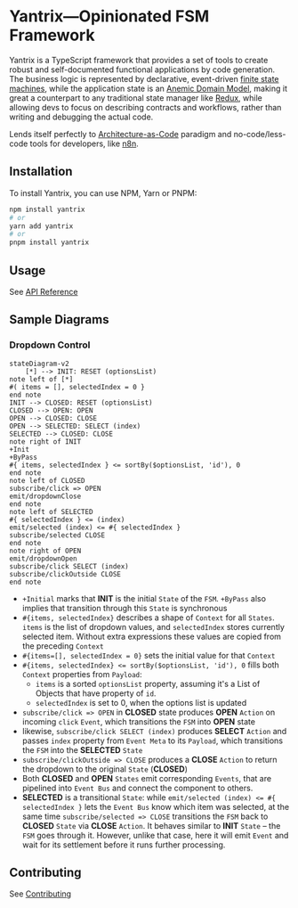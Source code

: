 # Yantrix—Opinionated FSM Framework

Yantrix is a TypeScript framework that provides a set of tools to create robust and self-documented functional
applications by code generation.
The business logic is represented by declarative,
event-driven [finite state machines](https://en.wikipedia.org/wiki/Finite-state_machine), while the application state is
an [Anemic Domain Model](https://en.wikipedia.org/wiki/Anemic_domain_model), making it great a counterpart to any
traditional state manager like [Redux](https://redux.js.org/), while allowing devs to focus on describing contracts and
workflows, rather than writing and debugging the
actual code.

Lends itself perfectly to [Architecture-as-Code](https://jondavid-black.github.io/AaC/) paradigm and no-code/less-code
tools for developers, like [n8n](https://github.com/n8n-io/n8n).

## Installation

To install Yantrix, you can use NPM, Yarn or PNPM:

```bash
npm install yantrix
# or
yarn add yantrix
# or
pnpm install yantrix
```

## Usage

See [API Reference](https://tfcp68.github.io/yantrix/API-Reference/)

## Sample Diagrams

### Dropdown Control

```mermaid
stateDiagram-v2
    [*] --> INIT: RESET (optionsList)
note left of [*]
#( items = [], selectedIndex = 0 }
end note
INIT --> CLOSED: RESET (optionsList)
CLOSED --> OPEN: OPEN
OPEN --> CLOSED: CLOSE
OPEN --> SELECTED: SELECT (index)
SELECTED --> CLOSED: CLOSE
note right of INIT
+Init
+ByPass
#{ items, selectedIndex } <= sortBy($optionsList, 'id'), 0
end note
note left of CLOSED
subscribe/click => OPEN
emit/dropdownClose
end note
note left of SELECTED
#{ selectedIndex } <= (index)
emit/selected (index) <= #{ selectedIndex }
subscribe/selected CLOSE
end note
note right of OPEN
emit/dropdownOpen
subscribe/click SELECT (index)
subscribe/clickOutside CLOSE
end note
```

- `+Initial` marks that **INIT** is the initial `State` of the `FSM`. `+ByPass` also implies that transition through
  this `State` is synchronous
- `#{items, selectedIndex}` describes a shape of `Context` for all `States`. `items` is the list of dropdown values,
  and `selectedIndex` stores currently selected item. Without extra expressions these values are copied from the
  preceding `Context`
- `#{items=[], selectedIndex = 0}` sets the initial value for that `Context`
- `#{items, selectedIndex} <= sortBy($optionsList, 'id'), 0` fills both `Context` properties from `Payload`:
    - `items` is a sorted `optionsList` property, assuming it's a List of Objects that have property of `id`.
    - `selectedIndex` is set to 0, when the options list is updated
- `subscribe/click => OPEN` in **CLOSED** state produces **OPEN** `Action` on incoming `click` `Event`, which
  transitions the `FSM` into **OPEN** state
- likewise, `subscribe/click SELECT (index)` produces **SELECT** `Action` and passes `index` property
  from `Event Meta` to its `Payload`, which transitions the `FSM` into the **SELECTED** `State`
- `subscribe/clickOutside => CLOSE` produces a **CLOSE** `Action` to return the dropdown to the
  original `State` (**CLOSED**)
- Both **CLOSED** and **OPEN** `States` emit corresponding `Events`, that are pipelined into `Event Bus` and connect the
  component to others.
- **SELECTED** is a transitional `State`: while `emit/selected (index) <= #{ selectedIndex }` lets the `Event Bus` know
  which item was selected, at the same time `subscribe/selected => CLOSE` transitions the `FSM`
  back to **CLOSED** `State` via **CLOSE** `Action`. It behaves similar to **INIT** `State` &ndash; the `FSM` goes
  through it. However, unlike that case, here it will emit `Event` and wait for its settlement before it runs further
  processing.

## Contributing

See [Contributing](https://tfcp68.github.io/yantrix/contributing/)
